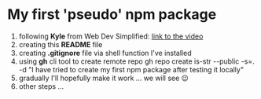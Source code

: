 # My first 'pseudo' npm package

1. following **Kyle** from Web Dev Simplified: [link to the video](https://www.youtube.com/watch?v=J4b_T-qH3BY&ab_channel=WebDevSimplified)
2. creating this **README** file
3. creating **.gitignore** file via shell function I've installed
4. using **gh** cli tool to create remote repo
   gh repo create is-str --public -s=. -d "I have tried to create my first npm package after testing it locally"
5. gradually I'll hopefully make it work ... we will see :wink:
6. other steps ...
